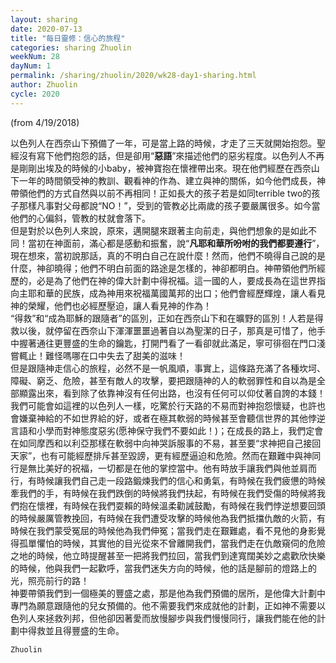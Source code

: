 ```yaml
---
layout: sharing
date: 2020-07-13
title: "每日靈修：信心的旅程"
categories: sharing Zhuolin
weekNum: 28
dayNum: 1
permalink: /sharing/zhuolin/2020/wk28-day1-sharing.html
author: Zhuolin
cycle: 2020
---
```

(from 4/19/2018)

以色列人在西奈山下預備了一年，可是當上路的時候，才走了三天就開始抱怨。聖經沒有寫下他們抱怨的話，但是卻用“**惡語**”來描述他們的惡劣程度。以色列人不再是剛剛出埃及的時候的小baby，被神寶抱在懷裡帶出來。現在他們經歷在西奈山下一年的時間領受神的教訓、觀看神的作為、建立與神的關係，如今他們成長，神帶領他們的方式自然與以前不再相同！正如長大的孩子若是如同terrible two的孩子那樣凡事對父母都說“NO！”，受到的管教必比兩歲的孩子要嚴厲很多。如今當他們的心偏斜，管教的杖就會落下。  
但是對於以色列人來說，原來，邁開腿來跟著主向前走，與他們想象的是如此不同！當初在神面前，滿心都是感動和振奮，說“**凡耶和華所吩咐的我們都要遵行**”，現在想來，當初說那話，真的不明白自己在說什麼！然而，他們不曉得自己說的是什麼，神卻曉得；他們不明白前面的路途是怎樣的，神卻都明白。神帶領他們所經歷的，必是為了他們在神的偉大計劃中得祝福。這一國的人，要成長為在這世界指向主耶和華的民族，成為神用來祝福萬國萬邦的出口；他們會經歷輝煌，讓人看見神的榮耀，他們也必經歷壓迫，讓人看見神的作為！  
“得救”和“成為耶穌的跟隨者”的區別，正如在西奈山下和在曠野的區別！人若是得救以後，就停留在西奈山下渾渾噩噩過著自以為聖潔的日子，那真是可惜了，他手中握著通往更豐盛的生命的鑰匙，打開門看了一看卻就此滿足，寧可徘徊在門口淺嘗輒止！難怪嗎哪在口中失去了甜美的滋味！  
但是跟隨神走信心的旅程，必然不是一帆風順，事實上，這條路充滿了各種坎坷、障礙、窮乏、危險，甚至有敵人的攻擊，要把跟隨神的人的軟弱罪性和自以為是全部顯露出來，看到除了依靠神沒有任何出路，也沒有任何可以仰仗著自誇的本錢！我們可能會如這裡的以色列人一樣，吃驚於行天路的不易而對神抱怨懷疑，也許也會嫌棄神給的不如世界給的好，或者在極其軟弱的時候甚至會聽信世界的其他悖逆言語和小學而對神態度惡劣(愿神保守我們不要如此！)；在成長的路上，我們定會在如同摩西和以利亞那樣在軟弱中向神哭訴服事的不易，甚至要“求神把自己接回天家”，也有可能經歷排斥甚至毀謗，更有經歷逼迫和危險。然而在艱難中與神同行是無比美好的祝福，一切都是在他的掌控當中。他有時放手讓我們與他並肩而行，有時候讓我們自己走一段路鍛煉我們的信心和勇氣，有時候在我們疲憊的時候牽我們的手，有時候在我們跌倒的時候將我們扶起，有時候在我們受傷的時候將我們抱在懷裡，有時候在我們耍賴的時候溫柔勸誡鼓勵，有時候在我們悖逆想要回頭的時候嚴厲管教挽回，有時候在我們遭受攻擊的時候他為我們抵擋仇敵的火箭，有時候在我們蒙受冤屈的時候他為我們伸冤；當我們走在艱難處，看不見他的身影覺得孤單懼怕的時候，其實他的目光從來不曾離開我們，當我們走在仇敵窺伺的危險之地的時候，他立時提醒甚至一把將我們拉回，當我們到達寬闊美妙之處歡欣快樂的時候，他與我們一起歡呼，當我們迷失方向的時候，他的話是腳前的燈路上的光，照亮前行的路！  
神要帶領我們到一個極美的豐盛之處，那是他為我們預備的居所，是他偉大計劃中專門為願意跟隨他的兒女預備的。他不需要我們來成就他的計劃，正如神不需要以色列人來拯救列邦，但他卻因著愛而放慢腳步與我們慢慢同行，讓我們能在他的計劃中得救並且得豐盛的生命。  

`Zhuolin`  

